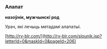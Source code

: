 ### Алапат
**назоўнік, мужчынскі род**

Урач, які лечыць метадамі алапатыі.

<a rel="author">[http://rv-blr.com/](http://rv-blr.com/slounik.jsp?letterId=0&maskId=0&pageId=206)</a>
